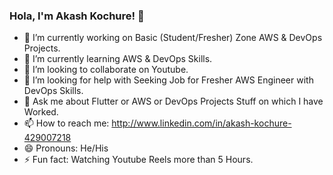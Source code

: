 ### Hola, I'm Akash Kochure! 👋

- 🔭 I’m currently working on Basic (Student/Fresher) Zone AWS & DevOps Projects.
- 🌱 I’m currently learning AWS & DevOps Skills. 
- 👯 I’m looking to collaborate on Youtube.
- 🤔 I’m looking for help with Seeking Job for Fresher AWS Engineer with DevOps Skills.
- 💬 Ask me about Flutter or  AWS or DevOps Projects Stuff on which I have Worked.
- 📫 How to reach me: http://www.linkedin.com/in/akash-kochure-429007218
- 😄 Pronouns: He/His
- ⚡ Fun fact: Watching Youtube Reels more than 5 Hours.

